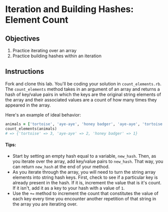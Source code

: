 # Iteration and Building Hashes: Element Count

## Objectives

1. Practice iterating over an array
2. Practice building hashes within an iteration

## Instructions

Fork and clone this lab. You'll be coding your solution in `count_elements.rb`. The `count_elements` method takes in an argument of an array and returns a hash of key/value pairs in which the keys are the original string elements of the array and their associated values are a count of how many times they appeared in the array. 

Here's an example of ideal behavior:

```ruby
animals = ['tortoise', 'aye-aye', 'honey badger', 'aye-aye', 'tortoise', 'tortoise']
count_elements(animals)
# => {'tortoise' => 3, 'aye-aye' => 2, 'honey badger' => 1}
```

#### Tips:

* Start by setting an empty hash equal to a variable, `new_hash`. Then, as you iterate over the array, add key/value pairs to `new_hash`. That way, you can return `new_hash` at the end of your method. 
* As you iterate through the array, you will need to turn the string array elements into string hash keys. First, check to see if a particular key is already present in the hash. If it is, increment the value that is it's count. If it isn't, add it as a key to your hash with a value of `1`. 
* Use the `+=` method to increment the count that constitutes the value of each key every time you encounter another repetition of that string in the array you are iterating over. 



